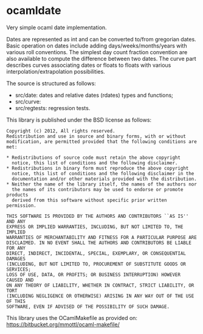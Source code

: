 ocamldate
=========

Very simple ocaml date implementation.

Dates are represented as int and can be converted to/from gregorian dates.
Basic operation on dates include adding days/weeks/months/years with
various roll conventions. The simplest day count fraction convention are
also available to compute the difference between two dates.
The curve part describes curves associating dates or floats to floats
with various interpolation/extrapolation possibilities.

The source is structured as follows:
- src/date: dates and relative dates (rdates) types and functions;
- src/curve:
- src/regtests: regression tests.

This library is published under the BSD license as follows:

    Copyright (c) 2012, All rights reserved.
    Redistribution and use in source and binary forms, with or without
    modification, are permitted provided that the following conditions are met:

    * Redistributions of source code must retain the above copyright
      notice, this list of conditions and the following disclaimer.
    * Redistributions in binary form must reproduce the above copyright
      notice, this list of conditions and the following disclaimer in the
      documentation and/or other materials provided with the distribution.
    * Neither the name of the library itself, the names of the authors nor
      the names of its contributors may be used to endorse or promote products
      derived from this software without specific prior written permission.

    THIS SOFTWARE IS PROVIDED BY THE AUTHORS AND CONTRIBUTORS ``AS IS'' AND ANY
    EXPRESS OR IMPLIED WARRANTIES, INCLUDING, BUT NOT LIMITED TO, THE IMPLIED
    WARRANTIES OF MERCHANTABILITY AND FITNESS FOR A PARTICULAR PURPOSE ARE
    DISCLAIMED. IN NO EVENT SHALL THE AUTHORS AND CONTRIBUTORS BE LIABLE FOR ANY
    DIRECT, INDIRECT, INCIDENTAL, SPECIAL, EXEMPLARY, OR CONSEQUENTIAL DAMAGES
    (INCLUDING, BUT NOT LIMITED TO, PROCUREMENT OF SUBSTITUTE GOODS OR SERVICES;
    LOSS OF USE, DATA, OR PROFITS; OR BUSINESS INTERRUPTION) HOWEVER CAUSED AND
    ON ANY THEORY OF LIABILITY, WHETHER IN CONTRACT, STRICT LIABILITY, OR TORT
    (INCLUDING NEGLIGENCE OR OTHERWISE) ARISING IN ANY WAY OUT OF THE USE OF THIS
    SOFTWARE, EVEN IF ADVISED OF THE POSSIBILITY OF SUCH DAMAGE.

This library uses the OCamlMakefile as provided on:
https://bitbucket.org/mmottl/ocaml-makefile/
